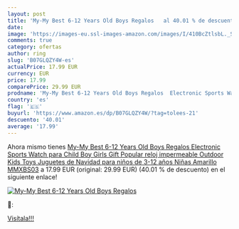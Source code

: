```yaml
---
layout: post
title: 'My-My Best 6-12 Years Old Boys Regalos   al 40.01 % de descuento'
date: 
image: 'https://images-eu.ssl-images-amazon.com/images/I/410BcZtlsbL._SL200_.jpg'
comments: true
category: ofertas
author: ring
slug: 'B07GLQZY4W-es'
actualPrice: 17.99 EUR
currency: EUR
price: 17.99
comparePrice: 29.99 EUR
prodname: 'My-My Best 6-12 Years Old Boys Regalos  Electronic Sports Watch para Child Boy Girls Gift Popular reloj impermeable Outdoor Kids Toys Juguetes de Navidad para niños de 3-12 años Niñas Amarillo MMXBS03'
country: 'es'
flag: '🇪🇸'
buyurl: 'https://www.amazon.es/dp/B07GLQZY4W/?tag=tolees-21'
descuento: '40.01'
average: '17.99'
---
```


Ahora mismo tienes [My-My Best 6-12 Years Old Boys Regalos  Electronic Sports Watch para Child Boy Girls Gift Popular reloj impermeable Outdoor Kids Toys Juguetes de Navidad para niños de 3-12 años Niñas Amarillo MMXBS03](https://www.amazon.es/dp/B07GLQZY4W/?tag=tolees-21) a 17.99 EUR (original: 29.99 EUR) (40.01 %  de descuento) en el siguiente enlace!

[![My-My Best 6-12 Years Old Boys Regalos  ](https://images-eu.ssl-images-amazon.com/images/I/410BcZtlsbL._SL200_.jpg)](https://www.amazon.es/dp/B07GLQZY4W/?tag=tolees-21)

🔎:


[Visítala!!!](https://www.amazon.es/dp/B07GLQZY4W/?tag=tolees-21)
